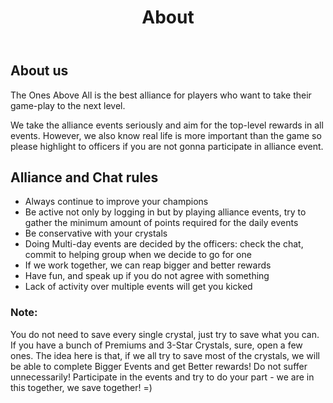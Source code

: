 ﻿---
layout: layout
title: About
permalink: /about/
---

## About us

The Ones Above All is the best alliance for players who want to take their game-play to the next level.

We take the alliance events seriously and aim for the top-level rewards in all events.
However, we also know real life is more important than the game so please highlight to officers if you are not gonna participate in alliance event.

## Alliance and Chat rules
* Always continue to improve your champions
* Be active not only by logging in but by playing alliance events, try to gather the minimum amount of points required for the daily events
* Be conservative with your crystals
* Doing Multi-day events are decided by the officers: check the chat, commit to helping group when we decide to go for one
* If we work together, we can reap bigger and better rewards
* Have fun, and speak up if you do not agree with something
* Lack of activity over multiple events will get you kicked

### Note:
You do not need to save every single crystal, just try to save what you can. 
If you have a bunch of Premiums and 3-Star Crystals, sure, open a few ones. 
The idea here is that, if we all try to save most of the crystals, we will be able to complete Bigger Events and get Better rewards! 
Do not suffer unnecessarily! Participate in the events and try to do your part - we are in this together, we save together! =)
